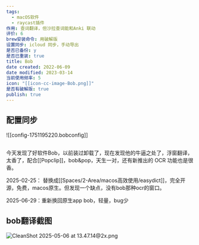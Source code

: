 ```yaml
---
tags:
  - macOS软件
  - raycast插件
作用: 查词翻译，但沙拉查词能和Anki 联动
评价: 6
brew安装命令: 用破解版
设置同步: icloud 同步，手动导出
是否已备份: y
是否已重装: true
title: Bob
date created: 2022-06-09
date modified: 2023-03-14
当前使用频率: 5
icon: "[[icon-cc-image-Bob.png]]"
是否有破解版: true
publish: true
---
```


## 配置同步

![[config-1751195220.bobconfig]]

##

今天发现了好软件Bob，以前装过卸载了，现在发现他的牛逼之处了，浮窗翻译，太香了，配合[[Popclip]]，bob&pop，天生一对，还有新推出的 OCR 功能也是很香。

2025-02-25： 替换成[[Spaces/2-Area/macos高效使用/easydict]]，完全开源，免费，macos原生。但发现一个缺点，没有bob那种ocr的窗口。

2025-06-29：重新换回原生app bob，轻量，bug少

## bob翻译截图

![CleanShot 2025-05-06 at 13.47.14@2x.png](https://pub-pic.oldwinter.top/2025/05/1473aeba8b2074c2ca65fefce3b0471f.png)
